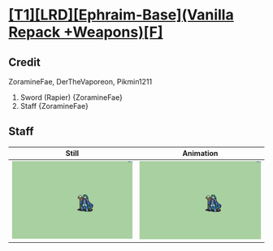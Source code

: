 # [\[T1\]\[LRD\]\[Ephraim-Base\]\(Vanilla Repack +Weapons\)\[F\]](../)

## Credit

ZoramineFae, DerTheVaporeon, Pikmin1211

1. Sword (Rapier) {ZoramineFae}
7. Staff {ZoramineFae}
	
## Staff

| Still | Animation |
| :---: | :-------: |
| ![Staff still](./Staff_000.png) | ![Staff animation](./Staff.gif) |
